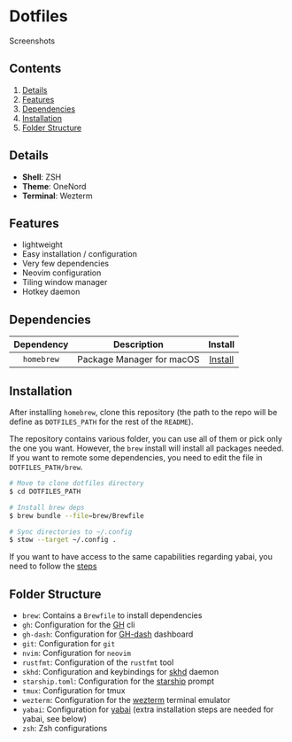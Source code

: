# Dotfiles

Screenshots

## Contents ##
1. [Details](#details)
2. [Features](#features)
3. [Dependencies](#dependencies)
4. [Installation](#installation)
5. [Folder Structure](#folder-structure)

<a name="details"></a>
## Details ##
+ **Shell**: ZSH
+ **Theme**: OneNord
+ **Terminal**: Wezterm

<a name="features"></a>
## Features ##
+ lightweight
+ Easy installation / configuration
+ Very few dependencies
+ Neovim configuration
+ Tiling window manager
+ Hotkey daemon

<a name="dependencies"></a>
## Dependencies ##

|Dependency|Description|Install|
|:----------:|:-------------:|:---:|
|`homebrew`|Package Manager for macOS| [Install](https://brew.sh/)


## Installation

After installing `homebrew`, clone this repository (the path to the repo will be define as `DOTFILES_PATH` for the rest of the `README`).

The repository contains various folder, you can use all of them or pick only the one you want.
However, the `brew` install will install all packages needed. If you want to remote some dependencies, you need to edit the file in `DOTFILES_PATH/brew`.

```bash
# Move to clone dotfiles directory
$ cd DOTFILES_PATH

# Install brew deps
$ brew bundle --file=brew/Brewfile

# Sync directories to ~/.config
$ stow --target ~/.config .
```

If you want to have access to the same capabilities regarding yabai, you need to follow the [steps](https://github.com/koekeishiya/yabai/wiki/Disabling-System-Integrity-Protection)

## Folder Structure


- `brew`: Contains a `Brewfile` to install dependencies
- `gh`: Configuration for the [GH](https://cli.github.com/) cli
- `gh-dash`: Configuration for [GH-dash](https://github.com/dlvhdr/gh-dash) dashboard
- `git`: Configuration for `git`
- `nvim`: Configuration for `neovim`
- `rustfmt`: Configuration of the `rustfmt` tool
- `skhd`: Configuration and keybindings for [skhd](https://github.com/koekeishiya/skhd) daemon
- `starship.toml`: Configuration for the [starship](https://starship.rs/) prompt
- `tmux`: Configuration for tmux
- `wezterm`: Configuration for the [wezterm](https://wezfurlong.org/wezterm/) terminal emulator
- `yabai`: Configuration for [yabai](https://github.com/koekeishiya/yabai) (extra installation steps are needed for yabai, see below)
- `zsh`: Zsh configurations

